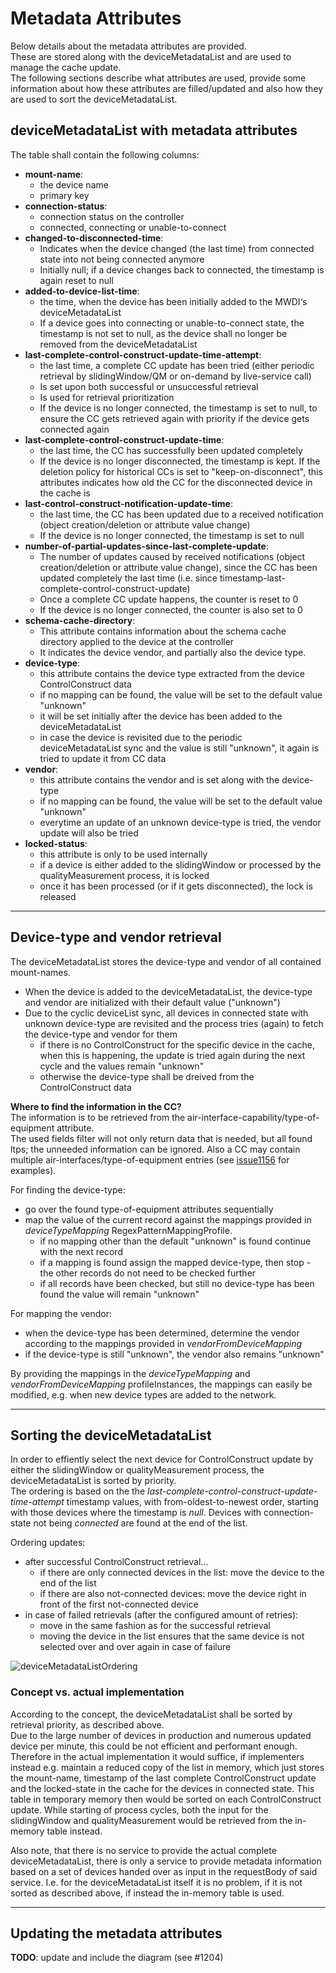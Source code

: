 # Metadata Attributes

Below details about the metadata attributes are provided.  
These are stored along with the deviceMetadataList and are used to manage the cache update.  
The following sections describe what attributes are used, provide some information about how these attributes are filled/updated and also how they are used to sort the deviceMetadataList.


## deviceMetadataList with metadata attributes

The table shall contain the following columns:

- **mount-name**:
  - the device name
  - primary key
- **connection-status**: 
  - connection status on the controller
  - connected, connecting or unable-to-connect
- **changed-to-disconnected-time**: 
  - Indicates when the device changed (the last time) from connected state into not being connected anymore
  - Initially null; if a device changes back to connected, the timestamp is again reset to null
- **added-to-device-list-time**: 
  - the time, when the device has been initially added to the MWDI‘s deviceMetadataList
  - If a device goes into connecting or unable-to-connect state, the timestamp is not set to null, as the device shall no longer be removed from the deviceMetadataList
- **last-complete-control-construct-update-time-attempt**:
  - the last time, a complete CC update has been tried (either periodic retrieval by slidingWindow/QM or on-demand by live-service call)
  - Is set upon both successful or unsuccessful retrieval
  - Is used for retrieval prioritization
  - If the device is no longer connected, the timestamp is set to null, to ensure the CC gets retrieved again with priority if the device gets connected again
- **last-complete-control-construct-update-time**:
  - the last time, the CC has successfully been updated completely
  - If the device is no longer disconnected, the timestamp is kept. If the deletion policy for historical CCs is set to "keep-on-disconnect", this attributes indicates how old the CC for the disconnected device in the cache is
- **last-control-construct-notification-update-time**:
  - the last time, the CC has been updated due to a received notification (object creation/deletion or attribute value change)
  - If the device is no longer connected, the timestamp is set to null
- **number-of-partial-updates-since-last-complete-update**:
  - The number of updates caused by received notifications (object creation/deletion or attribute value change), since the CC has been updated completely the last time (i.e. since timestamp-last-complete-control-construct-update)
  - Once a complete CC update happens, the counter is reset to 0
  - If the device is no longer connected, the counter is also set to 0 
- **schema-cache-directory**:
  - This attribute contains information about the schema cache directory applied to the device at the controller
  - It indicates the device vendor, and partially also the device type.
- **device-type**:
  - this attribute contains the device type extracted from the device ControlConstruct data
  - if no mapping can be found, the value will be set to the default value "unknown"
  - it will be set initially after the device has been added to the deviceMetadataList
  - in case the device is revisited due to the periodic deviceMetadataList sync and the value is still "unknown", it again is tried to update it from CC data
- **vendor**:
  - this attribute contains the vendor and is set along with the device-type
  - if no mapping can be found, the value will be set to the default value "unknown"
  - everytime an update of an unknown device-type is tried, the vendor update will also be tried
- **locked-status**:
  - this attribute is only to be used internally
  - if a device is either added to the slidingWindow or processed by the qualityMeasurement process, it is locked
  - once it has been processed (or if it gets disconnected), the lock is released

---

## Device-type and vendor retrieval

The deviceMetadataList stores the device-type and vendor of all contained mount-names.
- When the device is added to the deviceMetadataList, the device-type and vendor are initialized with their default value ("unknown")
- Due to the cyclic deviceList sync, all devices in connected state with unknown device-type are revisited and the process tries (again) to fetch the device-type and vendor for them
  - if there is no ControlConstruct for the specific device in the cache, when this is happening, the update is tried again during the next cycle and the values remain "unknown"
  - otherwise the device-type shall be dreived from the ControlConstruct data

**Where to find the information in the CC?**  
The information is to be retrieved from the air-interface-capability/type-of-equipment attribute.  
The used fields filter will not only return data that is needed, but all found ltps; the unneeded information can be ignored. 
Also a CC may contain multiple air-interfaces/type-of-equipment entries (see [issue1156](https://github.com/openBackhaul/MicroWaveDeviceInventory/issues/1156) for examples).

For finding the device-type:
- go over the found type-of-equipment attributes sequentially
- map the value of the current record against the mappings provided in *deviceTypeMapping* RegexPatternMappingProfile.
  - if no mapping other than the default "unknown" is found continue with the next record
  - if a mapping is found assign the mapped device-type, then stop - the other records do not need to be checked further
  - if all records have been checked, but still no device-type has been found the value will remain "unknown"

For mapping the vendor:
- when the device-type has been determined, determine the vendor according to the mappings provided in *vendorFromDeviceMapping*
- if the device-type is still "unknown", the vendor also remains "unknown" 

By providing the mappings in the *deviceTypeMapping* and *vendorFromDeviceMapping* profileInstances, the mappings can easily be modified, e.g. when new device types are added to the network.

---

## Sorting the deviceMetadataList

In order to effiently select the next device for ControlConstruct update by either the slidingWindow or qualityMeasurement process, the deviceMetadataList is sorted by priority.  
The ordering is based on the the *last-complete-control-construct-update-time-attempt* timestamp values, with from-oldest-to-newest order, starting with those devices where the timestamp is *null*.
Devices with connection-state not being *connected* are found at the end of the list.

Ordering updates:
- after successful ControlConstruct retrieval...
  - if there are only connected devices in the list: move the device to the end of the list
  - if there are also not-connected devices: move the device right in front of the first not-connected device 
- in case of failed retrievals (after the configured amount of retries):
  - move in the same fashion as for the successful retrieval
  - moving the device in the list ensures that the same device is not selected over and over again in case of failure

![deviceMetadataListOrdering](./pictures/deviceMetadataListOrdering.png)

### Concept vs. actual implementation

According to the concept, the deviceMetadataList shall be sorted by retrieval priority, as described above.  
Due to the large number of devices in production and numerous updated device per minute, this could be not efficient and performant enough.  
Therefore in the actual implementation it would suffice, if implementers instead e.g. maintain a reduced copy of the list in memory, which just stores the mount-name, timestamp of the last complete ControlConstruct update and the locked-state in the cache for the devices in connected state. This table in temporary memory then would be sorted on each ControlConstruct update. While starting of process cycles, both the input for the slidingWindow and qualityMeasurement would be retrieved from the in-memory table instead.

Also note, that there is no service to provide the actual complete deviceMetadataList, there is only a service to provide metadata information based on a set of devices handed over as input in the requestBody of said service. I.e. for the deviceMetadataList itself it is no problem, if it is not sorted as described above, if instead the in-memory table is used.

---

## Updating the metadata attributes
**TODO**: update and include the diagram (see #1204)